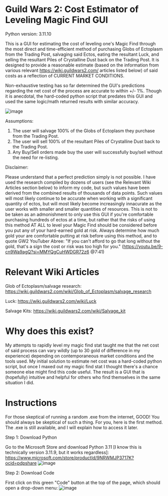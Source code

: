 # Guild Wars 2: Cost Estimator of Leveling Magic Find GUI
Python version: 3.11.10

This is a GUI for estimating the cost of leveling one's Magic Find through the most direct and time-efficient method of purchasing Globs of Ectoplasm from the Trading Post, salvaging said Ectos, eating the resultant Luck, and selling the resultant Piles of Crystalline Dust back on the Trading Post. It is designed to provide a reasonable estimate (based on the information from various relevant https://wiki.guildwars2.com/ articles listed below) of said costs as a reflection of CURRENT MARKET CONDITIONS.

Non-exhaustive testing has so far determined the GUI's predictions regarding the net cost of the process are accurate to within +/- 1%. Though it is anecdotal, the hard-coded python script that predates this GUI and used the same logic/math returned results with similar accuracy.

![image](https://github.com/user-attachments/assets/21fc3b05-b724-4c27-b592-a4a878cf6869)

Assumptions:
  1) The user will salvage 100% of the Globs of Ectoplasm they purchase from the Trading Post.
  2) The user will sell 100% of the resultant Piles of Crystalline Dust back to the Trading Post.
  3) Any Buy/Sell orders made buy the user will successfully buy/sell without the need for re-listing.

Disclaimer:

Please understand that a perfect prediction simply is not possible. I have used the research compiled by dozens of users (see the Relevant Wiki Articles section below) to inform my code, but such values have been derived from the combined results of thousands of data points. Such values will most likely continue to be accurate when working with a significant quantity of ectos, but will most likely become increasingly innacurate as the user works with smaller and smaller quantities of resources. This is not to be taken as an admonishment to only use this GUI if you're comfortable purchasing hundreds of ectos at a time, but rather that the risks of using this method AT ALL to level your Magic Find should be considered before you put any of your hard-earned gold at risk. Always determine how much gold your are comfortable putting at risk before using this method, and to quote GW2 YouTuber Abree: "If you can't afford to go that long without the gold, that's a sign the cost or risk was too high for you." (https://youtu.be/9-cn9Wa9agQ?si=MMYQgCuHWDGR72z6 @7:41)

# Relevant Wiki Articles
Glob of Ectoplasm/salvage research:
https://wiki.guildwars2.com/wiki/Glob_of_Ectoplasm/salvage_research

Luck:
https://wiki.guildwars2.com/wiki/Luck

Salvage Kits:
https://wiki.guildwars2.com/wiki/Salvage_kit

# Why does this exist?
My attempts to rapidly level my magic find stat taught me that the net cost of said process can vary wildly (up to 30 gold of difference in my experience) depending on contemporaneous market conditions and the tools used. My initial solution to estimate net cost was a hard-coded python script, but once I maxed out my magic find stat I thought there's a chance someone else might find this code useful. The result is a GUI that is (hopefully) intuitive and helpful for others who find themselves in the same situation I did.

# Instructions
For those skeptical of running a random .exe from the internet, GOOD! You should always be skeptical of such a thing. For you, here is the first method. The .exe is still available, and I will explain how to access it later.

Step 1: Download Python

  Go to the Microsoft Store and download Python 3.11 [I know this is technically version 3.11.9, but it works regardless]: https://www.microsoft.com/store/productId/9NRWMJP3717K?ocid=pdpshare
  ![image](https://github.com/user-attachments/assets/97e585b1-7c25-40ab-888e-cd501f8d2194)

Step 2: Download Code

  First click on this green "Code" button at the top of the page, which should open a drop-down menu:
  ![image](https://github.com/user-attachments/assets/3e9c9da6-0aba-4922-8d89-daccda208225)
